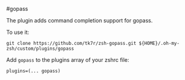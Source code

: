 #gopass

The plugin adds command completion support for gopass.

To use it:
```
git clone https://github.com/tk7r/zsh-gopass.git ${HOME}/.oh-my-zsh/custom/plugins/gopass
```
Add `gopass` to the plugins array of your zshrc file:
```
plugins=(... gopass)
```
